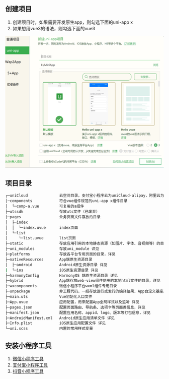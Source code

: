 ## 创建项目

1. 创建项目时，如果需要开发原生app，则勾选下面的uni-app x
2. 如果想用vue3的语法，则勾选下面的vue3

![](./img/createProject.png)

## 项目目录

```bash
┌─uniCloud              云空间目录，支付宝小程序云为uniCloud-alipay，阿里云为uniCloud-aliyun，腾讯云为uniCloud-tcb（详见uniCloud）
│─components            符合vue组件规范的uni-app x组件目录
│  └─comp-a.vue         可复用的a组件
├─utssdk                存放uts文件（已废弃）
├─pages                 业务页面文件存放的目录
│  ├─index
│  │  └─index.uvue      index页面
│  └─list
│     └─list.uvue       list页面
├─static                存放应用引用的本地静态资源（如图片、字体、音视频等）的目录，注意：静态资源都应存放于此目录  详见
├─uni_modules           存放uni_module 详见
├─platforms             存放各平台专用页面的目录，详见
├─nativeResources       App端原生资源目录
│  ├─android            Android原生资源目录 详见
|  └─ios                iOS原生资源目录 详见
├─harmonyConfig         HarmonyOS 端原生资源目录 详见
├─hybrid                App端存放web-view组件使用的本地html文件的目录，详见
├─wxcomponents          微信小程序平台wxml组件专用目录
├─unpackage             非工程代码，一般存放运行或发行的编译结果、App自定义基座。默认应配置git忽略
├─main.uts              Vue初始化入口文件
├─App.uvue              应用配置，用来配置App全局样式以及监听 详见
├─pages.json            配置页面路由、导航条、选项卡等页面类信息，详见
├─manifest.json         配置应用名称、appid、logo、版本等打包信息，详见
├─AndroidManifest.xml   Android原生应用清单文件 详见
├─Info.plist            iOS原生应用配置文件 详见
└─uni.scss              内置的常用样式变量
```

## 安装小程序工具

1. [微信小程序工具](https://developers.weixin.qq.com/miniprogram/dev/devtools/download.html)
2. [支付宝小程序工具](https://opendocs.alipay.com/mini/ide/download)
3. [抖音小程序工具](https://developer.open-douyin.com/docs-page)























